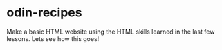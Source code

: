# odin-recipes
Make a basic HTML website using the HTML skills learned in the last few lessons.
Lets see how this goes!